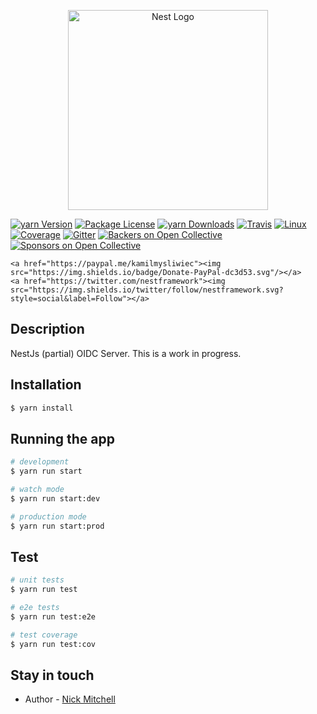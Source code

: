 <p align="center">
  <a href="http://nestjs.com/" target="blank"><img src="https://nestjs.com/img/logo_text.svg" width="320" alt="Nest Logo" /></a>
</p>

[travis-image]: https://api.travis-ci.org/nestjs/nest.svg?branch=master
[travis-url]: https://travis-ci.org/nestjs/nest
[linux-image]: https://img.shields.io/travis/nestjs/nest/master.svg?label=linux
[linux-url]: https://travis-ci.org/nestjs/nest
  

<p align="center">

  <a href="https://www.yarnjs.com/~nestjscore"><img src="https://img.shields.io/yarn/v/@nestjs/core.svg" alt="yarn Version" /></a>
  <a href="https://www.yarnjs.com/~nestjscore"><img src="https://img.shields.io/yarn/l/@nestjs/core.svg" alt="Package License" /></a>
  <a href="https://www.yarnjs.com/~nestjscore"><img src="https://img.shields.io/yarn/dm/@nestjs/core.svg" alt="yarn Downloads" /></a>
  <a href="https://travis-ci.org/nestjs/nest"><img src="https://api.travis-ci.org/nestjs/nest.svg?branch=master" alt="Travis" /></a>
  <a href="https://travis-ci.org/nestjs/nest"><img src="https://img.shields.io/travis/nestjs/nest/master.svg?label=linux" alt="Linux" /></a>
  <a href="https://coveralls.io/github/nestjs/nest?branch=master"><img src="https://coveralls.io/repos/github/nestjs/nest/badge.svg?branch=master#5" alt="Coverage" /></a>
  <a href="https://gitter.im/nestjs/nestjs?utm_source=badge&utm_medium=badge&utm_campaign=pr-badge&utm_content=body_badge"><img src="https://badges.gitter.im/nestjs/nestjs.svg" alt="Gitter" /></a>
  <a href="https://opencollective.com/nest#backer"><img src="https://opencollective.com/nest/backers/badge.svg" alt="Backers on Open Collective" /></a>
  <a href="https://opencollective.com/nest#sponsor"><img src="https://opencollective.com/nest/sponsors/badge.svg" alt="Sponsors on Open Collective" /></a>

    <a href="https://paypal.me/kamilmysliwiec"><img src="https://img.shields.io/badge/Donate-PayPal-dc3d53.svg"/></a>
    <a href="https://twitter.com/nestframework"><img src="https://img.shields.io/twitter/follow/nestframework.svg?style=social&label=Follow"></a>

</p>
  <!--[![Backers on Open Collective](https://opencollective.com/nest/backers/badge.svg)](https://opencollective.com/nest#backer)
  [![Sponsors on Open Collective](https://opencollective.com/nest/sponsors/badge.svg)](https://opencollective.com/nest#sponsor)-->

## Description

NestJs (partial) OIDC Server. This is a work in progress. 


## Installation

``` bash
$ yarn install
```

## Running the app

``` bash
# development
$ yarn run start

# watch mode
$ yarn run start:dev

# production mode
$ yarn run start:prod
```

## Test

``` bash
# unit tests
$ yarn run test

# e2e tests
$ yarn run test:e2e

# test coverage
$ yarn run test:cov
```


## Stay in touch

* Author - [Nick Mitchell](https://mitchy.surge.sh)


